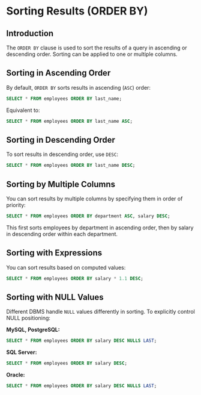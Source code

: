 # Sorting Results (ORDER BY)

## Introduction
The `ORDER BY` clause is used to sort the results of a query in ascending or descending order. Sorting can be applied to one or multiple columns.

## Sorting in Ascending Order
By default, `ORDER BY` sorts results in ascending (`ASC`) order:

```sql
SELECT * FROM employees ORDER BY last_name;
```

Equivalent to:
```sql
SELECT * FROM employees ORDER BY last_name ASC;
```

## Sorting in Descending Order
To sort results in descending order, use `DESC`:
```sql
SELECT * FROM employees ORDER BY last_name DESC;
```

## Sorting by Multiple Columns
You can sort results by multiple columns by specifying them in order of priority:
```sql
SELECT * FROM employees ORDER BY department ASC, salary DESC;
```

This first sorts employees by department in ascending order, then by salary in descending order within each department.

## Sorting with Expressions
You can sort results based on computed values:
```sql
SELECT * FROM employees ORDER BY salary * 1.1 DESC;
```

## Sorting with NULL Values
Different DBMS handle `NULL` values differently in sorting. To explicitly control NULL positioning:

**MySQL, PostgreSQL:**
```sql
SELECT * FROM employees ORDER BY salary DESC NULLS LAST;
```

**SQL Server:**
```sql
SELECT * FROM employees ORDER BY salary DESC;
```

**Oracle:**
```sql
SELECT * FROM employees ORDER BY salary DESC NULLS LAST;
```

